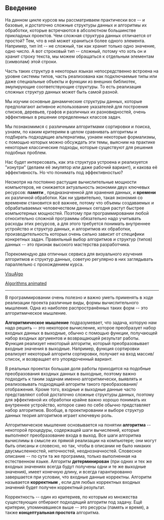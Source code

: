 ## Введение

На данном цикле курсов мы рассматриваем практически все -- и базовые, и достаточно сложные структуры данных и алгоритмы их обработки, которые встречаются в абсолютном большинстве прикладных проектов. Чем сложная структура данных отличается от простой? Тем, что в ней может храниться более одного элемента. Например, тип int -- не сложный, так как хранит только одно значение, одно число. А вот строковый тип -- сложный, потому что хоть он и хранит строку текста, мы можем обращаться к отдельным элементам (символам) этой строки.

Часть таких структур в некоторых языках непосредственно встроена на уровне системы типов, часть реализована как подключаемые типы или даже специальные объекты и функции из внешних библиотек, эмулирующие соответствующие структуры. То есть реализация сложных структур данных может быть самой разной.

Мы изучим основные динамические структуры данных, которые предполагают активное использование указателей для построения списков, деревьев, графов и различных их разновидностей, очень эффективных в решении определенных классов задач.

Мы познакомимся с различными алгоритмами сортировки и поиска, узнаем, по каким критериям в целом сравнивать алгоритмы и подбирать подходящие альтернативы, узнаем некоторые формализмы, с помощью которых можно обсуждать эти темы, выясним на практике некоторые классические подходы, которые существуют для решения подобных проблем.

Нас будет интересовать, как эта структура устроена и реализуется "изнутри" (делаем её эмулятор или даже рабочий вариант), и какова её эффективность. Но что понимать под эффективностью?

Несмотря на постоянно растущие вычислительные мощности компьютеров, не снижается актуальность экономии двух ключевых ресурсов:  **памяти** , предназначенной для хранения данных, и **времени** их различной обработки.
Как ни удивительно, такая экономия со временем становится всё важнее, потому что объемы создаваемых и обрабатываемых человечеством данных сегодня растут быстрее компьютерных мощностей.
Поэтому при программировании любой относительно сложной программы обязательно надо учитывать расходы этих ресурсов, а для этого требуется понимать внутреннее устройство и структур данных, и алгоритмов их обработки, производительность которых очень сильно зависит от специфики конкретных задач.
Правильный выбор алгоритмов и структур (типов) данных -- это признак высокого мастерства разработчика.

Порекомендую два отличных сервиса для визуального изучения алгоритмов и структур данных, советую регулярно в них заглядывать параллельно с прохождением курса.

[VisuAlgo](https://visualgo.net/en)

[Algorithms animated](https://www.chrislaux.com/)

---

В программировании очень полезно и важно уметь применять в ходе реализации проекта различные виды, формы вычислительного мышления. Одна из наиболее распространённых таких форм -- это алгоритмическое мышление.

**Алгоритмическое мышление** подразумевает, что задача, которую нам надо решить -- это некоторое вычисление, которое преобразует набор входных данных в выходные, обычно с помощью функции, получающей набор входных аргументов и возвращающей результат работы. Функция реализует некоторый алгоритм, который преобразовывает входные значения в выходные.
Например, функция сортировки реализует некоторый алгоритм сортировки, получает на вход массив/список, и возвращает его упорядоченный вариант.

В реальных проектах большая доля работы приходится на подобные преобразования входных данных в выходные, поэтому важно подходить к таким задачам именно алгоритмически, выявлять и реализовывать подходящий алгоритм такого преобразования/отображения. Кроме того, входные и выходные данные часто представляют собой достаточно сложные структуры данных, поэтому для эффективной их обработки крайне важно хорошо понимать их внутреннее устройство, которое само по себе обычно представляет набор алгоритмов.
Вообще, в проектировании и выборе структур данных теория алгоритмов играет ключевую роль.

Алгоритмическое мышление основывается на понятии **алгоритма** -- некоторой процедуры, содержащей шаги вычислений, которые выполняют преобразование входа в выход.
Все шаги алгоритма вычислимы в смысле их прямой реализации на компьютере; они могут быть описаны и словесно, но так, чтобы в описании не было никаких двусмысленностей, неточностей, неоднозначностей. Словесное описание -- по сути та же программа, только выполненная на естественном языке.
Алгоритм **детерминирован** (при одних и тех же входных значениях всегда будут получены одни и те же выходные значения), имеет конечную длину, и всегда гарантированно завершается при условии, что входные данные корректны.
Алгоритм называется  **корректным** , если для любых корректных входных значений будет получен корректный результат.

Корректность -- один из критериев, по которым из множества существующих отбирают подходящий алгоритм под задачу. Ещё критерии, упоминавшиеся выше -- это ресурсы (память и время), а также **концептуальная простота** алгоритма.

